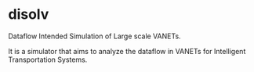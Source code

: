 # disolv

Dataflow Intended Simulation of Large scale VANETs.

It is a simulator that aims to analyze the dataflow in VANETs for Intelligent Transportation Systems.